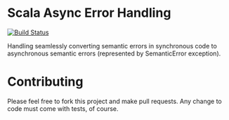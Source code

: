Scala Async Error Handling
==========================
[![Build Status](https://travis-ci.org/youdevise/scala-async-error-handling.png)](https://travis-ci.org/youdevise/scala-async-error-handling)

Handling seamlessly converting semantic errors in synchronous code to asynchronous semantic errors (represented by SemanticError exception). 


Contributing
============
Please feel free to fork this project and make pull requests. Any change to code
must come with tests, of course.
